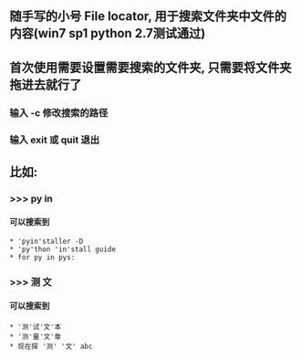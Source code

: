 ## 随手写的小号 File locator, 用于搜索文件夹中文件的内容(win7 sp1 python 2.7测试通过)
## 首次使用需要设置需要搜索的文件夹, 只需要将文件夹拖进去就行了
### 输入 -c 修改搜索的路径
### 输入 exit 或 quit 退出
## 比如:
### >>> py in
#### 可以搜索到
	* 'pyin'staller -D
	* 'py'thon 'in'stall guide
	* for py in pys:
### >>> 测 文
#### 可以搜索到
	* '测'试'文'本
	* '测'量'文'章
	* 现在探 '测' '文' abc